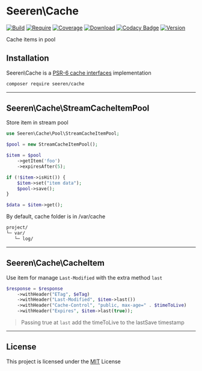 # Seeren\\Cache

[![Build](https://app.travis-ci.com/seeren/http.svg?branch=master)](https://app.travis-ci.com/seeren/cache)
[![Require](https://poser.pugx.org/seeren/cache/require/php)](https://packagist.org/packages/seeren/cache)
[![Coverage](https://coveralls.io/repos/github/seeren/error/badge.svg?branch=master)](https://coveralls.io/github/seeren/cache?branch=master)
[![Download](https://img.shields.io/packagist/dt/seeren/cache.svg)](https://packagist.org/packages/seeren/cache/stats)
[![Codacy Badge](https://app.codacy.com/project/badge/Grade/9d4e2d4c99914c569d6b6a19b8fb4f1d)](https://www.codacy.com/gh/seeren/cache/dashboard?utm_source=github.com&amp;utm_medium=referral&amp;utm_content=seeren/cache&amp;utm_campaign=Badge_Grade)
[![Version](https://img.shields.io/packagist/v/seeren/cache.svg)](https://packagist.org/packages/seeren/cache)

Cache items in pool

## Installation

Seeren\\Cache is a [PSR-6 cache interfaces](https://github.com/php-fig/fig-standards/blob/master/accepted/PSR-6-cache.md) implementation

```bash
composer require seeren/cache
```

* * *

## Seeren\\Cache\\StreamCacheItemPool

Store item in stream pool

```php
use Seeren\Cache\Pool\StreamCacheItemPool;

$pool = new StreamCacheItemPool();

$item = $pool
    ->getItem('foo')
    ->expiresAfter(5);

if (!$item->isHit()) {
    $item->set("item data");
    $pool->save();
}

$data = $item->get();
```

By default, cache folder is in /var/cache

```bash
project/
└─ var/
   └─ log/
```

* * *

## Seeren\\Cache\\CacheItem

Use item for manage `Last-Modified` with the extra method `last`

```php
$response = $response
    ->withHeader("ETag", $eTag)
    ->withHeader("Last-Modified", $item->last())
    ->withHeader("Cache-Control", "public, max-age=" . $timeToLive)
    ->withHeader("Expires", $item->last(true));
```

> Passing true at `last` add the timeToLive to the lastSave timestamp

* * *

## License

This project is licensed under the [MIT](./LICENSE) License
